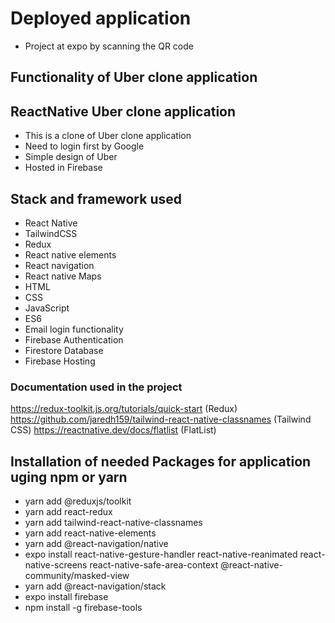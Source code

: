 # Deployed application
* Project at expo by scanning the QR code  

## Functionality of Uber clone application

## ReactNative Uber clone application
* This is a clone of Uber clone application
* Need to login first by Google
* Simple design of Uber
* Hosted in Firebase

## Stack and framework used
* React Native 
* TailwindCSS
* Redux
* React native elements
* React navigation
* React native Maps
* HTML
* CSS
* JavaScript
* ES6
* Email login functionality
* Firebase Authentication
* Firestore Database
* Firebase Hosting

### Documentation used in the project
https://redux-toolkit.js.org/tutorials/quick-start (Redux)
https://github.com/jaredh159/tailwind-react-native-classnames (Tailwind CSS)
https://reactnative.dev/docs/flatlist (FlatList)

## Installation of needed Packages for application uging npm or yarn
* yarn add @reduxjs/toolkit
* yarn add react-redux
* yarn add tailwind-react-native-classnames
* yarn add react-native-elements
* yarn add @react-navigation/native
* expo install react-native-gesture-handler react-native-reanimated react-native-screens react-native-safe-area-context @react-native-community/masked-view
* yarn add @react-navigation/stack
* expo install firebase
* npm install -g firebase-tools
